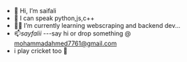 - 👋 Hi, I’m saifali
- :lips: I can speak python,js,c++ 
- :man_technologist: I’m currently learning webscraping and backend dev...
- 📫_sayfalii_ ---say hi or drop something @ mohammadahmed7761@gmail.com
- i play cricket too 🥎

<!---
saifalid23/saifalid23 is a ✨ special ✨ repository because its `README.md` (this file) appears on your GitHub profile.
You can click the Preview link to take a look at your changes.
--->
